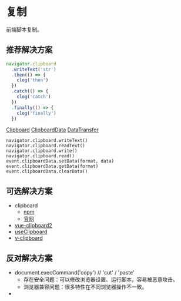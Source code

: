 # 复制

前端脚本复制。

## 推荐解决方案

```js
navigator.clipboard
  .writeText('str')
  .then(() => {
    clog('then')
  })
  .catch(() => {
    clog('catch')
  })
  .finally(() => {
    clog('finally')
  })
```

[Clipboard](/language/javascript/clipboard.html)
[ClipboardData]()
[DataTransfer]()

```
navigator.clipboard.writeText()
navigator.clipboard.readText()
navigator.clipboard.write()
navigator.clipboard.read()
event.clipboardData.setData(format, data)
event.clipboardData.getData(format)
event.clipboardData.clearData()
```

## 可选解决方案

- clipboard
  - [npm](https://www.npmjs.com/package/clipboard)
  - [官网](https://clipboardjs.com/)
- [vue-clipboard2](https://www.npmjs.com/package/vue-clipboard2)
- [useClipboard](https://vueuse.org/core/useClipboard/)
- [v-clipboard](https://www.npmjs.com/package/v-clipboard)

## 反对解决方案

- document.execCommand('copy') // 'cut' / 'paste'
  - 存在安全问题：可以修改浏览器设置、运行脚本，容易被恶意攻击。
  - 浏览器兼容问题：很多特性在不同浏览器操作不一致。
-
